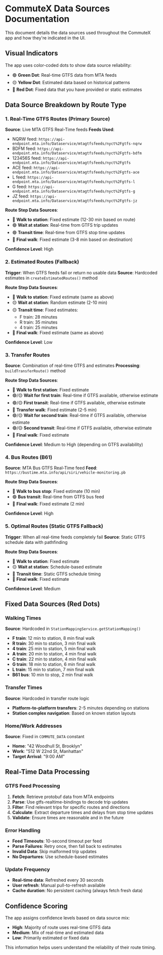 # CommuteX Data Sources Documentation

This document details the data sources used throughout the CommuteX app and how they're indicated in the UI.

## Visual Indicators

The app uses color-coded dots to show data source reliability:

- 🟢 **Green Dot**: Real-time GTFS data from MTA feeds
- 🟡 **Yellow Dot**: Estimated data based on historical patterns
- 🔴 **Red Dot**: Fixed data that you have provided or static estimates

## Data Source Breakdown by Route Type

### 1. Real-Time GTFS Routes (Primary Source)

**Source**: Live MTA GTFS Real-Time feeds
**Feeds Used**:
- NQRW feed: `https://api-endpoint.mta.info/Dataservice/mtagtfsfeeds/nyct%2Fgtfs-nqrw`
- BDFM feed: `https://api-endpoint.mta.info/Dataservice/mtagtfsfeeds/nyct%2Fgtfs-bdfm`
- 123456S feed: `https://api-endpoint.mta.info/Dataservice/mtagtfsfeeds/nyct%2Fgtfs`
- ACE feed: `https://api-endpoint.mta.info/Dataservice/mtagtfsfeeds/nyct%2Fgtfs-ace`
- L feed: `https://api-endpoint.mta.info/Dataservice/mtagtfsfeeds/nyct%2Fgtfs-l`
- G feed: `https://api-endpoint.mta.info/Dataservice/mtagtfsfeeds/nyct%2Fgtfs-g`
- JZ feed: `https://api-endpoint.mta.info/Dataservice/mtagtfsfeeds/nyct%2Fgtfs-jz`

**Route Step Data Sources**:
- 🔴 **Walk to station**: Fixed estimate (12-30 min based on route)
- 🟢 **Wait at station**: Real-time from GTFS trip updates 
- 🟢 **Transit time**: Real-time from GTFS stop time updates
- 🔴 **Final walk**: Fixed estimate (3-8 min based on destination)

**Confidence Level**: High

### 2. Estimated Routes (Fallback)

**Trigger**: When GTFS feeds fail or return no usable data
**Source**: Hardcoded estimates in `createEstimatedRoutes()` method

**Route Step Data Sources**:
- 🔴 **Walk to station**: Fixed estimate (same as above)
- 🟡 **Wait at station**: Random estimate (2-10 min)
- 🟡 **Transit time**: Fixed estimates:
  - F train: 28 minutes
  - R train: 35 minutes  
  - 4 train: 25 minutes
- 🔴 **Final walk**: Fixed estimate (same as above)

**Confidence Level**: Low

### 3. Transfer Routes

**Source**: Combination of real-time GTFS and estimates
**Processing**: `buildTransferRoute()` method

**Route Step Data Sources**:
- 🔴 **Walk to first station**: Fixed estimate
- 🟢/🟡 **Wait for first train**: Real-time if GTFS available, otherwise estimate
- 🟢/🟡 **First transit**: Real-time if GTFS available, otherwise estimate
- 🔴 **Transfer walk**: Fixed estimate (2-5 min)
- 🟢/🟡 **Wait for second train**: Real-time if GTFS available, otherwise estimate
- 🟢/🟡 **Second transit**: Real-time if GTFS available, otherwise estimate
- 🔴 **Final walk**: Fixed estimate

**Confidence Level**: Medium to High (depending on GTFS availability)

### 4. Bus Routes (B61)

**Source**: MTA Bus GTFS Real-Time feed
**Feed**: `https://bustime.mta.info/api/siri/vehicle-monitoring.pb`

**Route Step Data Sources**:
- 🔴 **Walk to bus stop**: Fixed estimate (10 min)
- 🟢 **Bus transit**: Real-time from GTFS bus feed
- 🔴 **Final walk**: Fixed estimate (2 min)

**Confidence Level**: High

### 5. Optimal Routes (Static GTFS Fallback)

**Trigger**: When all real-time feeds completely fail
**Source**: Static GTFS schedule data with pathfinding

**Route Step Data Sources**:
- 🔴 **Walk to station**: Fixed estimate
- 🟡 **Wait at station**: Schedule-based estimate
- 🔴 **Transit time**: Static GTFS schedule timing
- 🔴 **Final walk**: Fixed estimate

**Confidence Level**: Medium

## Fixed Data Sources (Red Dots)

### Walking Times
**Source**: Hardcoded in `StationMappingService.getStationMapping()`

- **F train**: 12 min to station, 8 min final walk
- **R train**: 30 min to station, 3 min final walk
- **4 train**: 25 min to station, 5 min final walk
- **A train**: 20 min to station, 4 min final walk
- **C train**: 22 min to station, 4 min final walk
- **G train**: 18 min to station, 6 min final walk
- **L train**: 15 min to station, 7 min final walk
- **B61 bus**: 10 min to stop, 2 min final walk

### Transfer Times
**Source**: Hardcoded in transfer route logic

- **Platform-to-platform transfers**: 2-5 minutes depending on stations
- **Station complex navigation**: Based on known station layouts

### Home/Work Addresses
**Source**: Fixed in `COMMUTE_DATA` constant

- **Home**: "42 Woodhull St, Brooklyn"
- **Work**: "512 W 22nd St, Manhattan" 
- **Target Arrival**: "9:00 AM"

## Real-Time Data Processing

### GTFS Feed Processing
1. **Fetch**: Retrieve protobuf data from MTA endpoints
2. **Parse**: Use gtfs-realtime-bindings to decode trip updates
3. **Filter**: Find relevant trips for specific routes and directions
4. **Calculate**: Extract departure times and delays from stop time updates
5. **Validate**: Ensure times are reasonable and in the future

### Error Handling
- **Feed Timeouts**: 10-second timeout per feed
- **Parse Failures**: Retry once, then fall back to estimates
- **Invalid Data**: Skip malformed trip updates
- **No Departures**: Use schedule-based estimates

### Update Frequency
- **Real-time data**: Refreshed every 30 seconds
- **User refresh**: Manual pull-to-refresh available
- **Cache duration**: No persistent caching (always fetch fresh data)

## Confidence Scoring

The app assigns confidence levels based on data source mix:

- **High**: Majority of route uses real-time GTFS data
- **Medium**: Mix of real-time and estimated data
- **Low**: Primarily estimated or fixed data

This information helps users understand the reliability of their route timing.